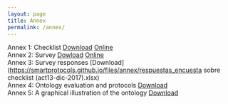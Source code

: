 ```yaml
---
layout: page
title: Annex
permalink: /annex/
---
```

Annex 1: Checklist [Download](https://smartprotocols.github.io/files/annex/Annex1_Checklist.pdf) [Online](http://goo.gl/gAVnn)  
Annex 2: Survey [Dowload](https://smartprotocols.github.io/files/annex/Annex2_survey.pdf) [Online](http://goo.gl/jBHPo)  
Annex 3: Survey responses [Download](https://smartprotocols.github.io/files/annex/respuestas_encuesta sobre checklist (act13-dic-2017).xlsx)  
Annex 4: Ontology evaluation and protocols [Download](https://smartprotocols.github.io/files/annex/Annex3_protocol_metadata_evaluation.xlsx)  
Annex 5: A graphical illustration of the ontology [Download](https://smartprotocols.github.io/files/annex/Annex5_Ontology.png)